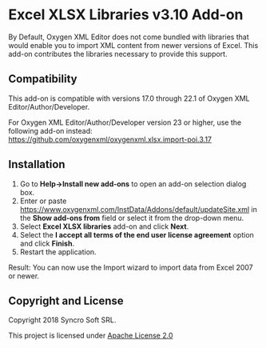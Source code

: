 # Excel XLSX Libraries v3.10 Add-on
By Default, Oxygen XML Editor does not come bundled with libraries that would enable you to import XML content from newer versions of Excel. This add-on contributes the libraries necessary to provide this support.

## Compatibility

This add-on is compatible with versions 17.0 through 22.1 of Oxygen XML Editor/Author/Developer. 

For Oxygen XML Editor/Author/Developer version 23 or higher, use the following add-on instead: https://github.com/oxygenxml/oxygenxml.xlsx.import-poi.3.17

## Installation

1. Go to **Help->Install new add-ons** to open an add-on selection dialog box.
2. Enter or paste https://www.oxygenxml.com/InstData/Addons/default/updateSite.xml in the **Show add-ons from** field or select it from the drop-down menu.
3. Select **Excel XLSX libraries** add-on and click **Next**.
4. Select the **I accept all terms of the end user license agreement** option and click **Finish**.
5. Restart the application.

Result: You can now use the Import wizard to import data from Excel 2007 or newer.

Copyright and License
---------------------
Copyright 2018 Syncro Soft SRL.

This project is licensed under [Apache License 2.0](https://github.com/oxygenxml/oxygenxml.xlsx.import/blob/master/LICENSE)
